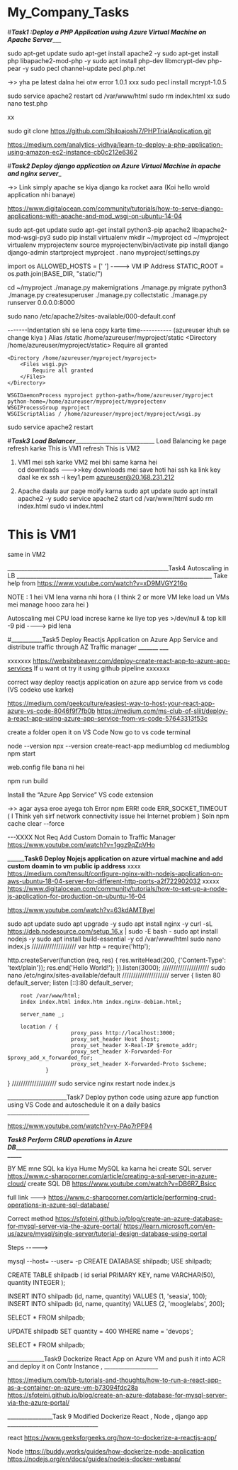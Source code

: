 # My_Company_Tasks

#___________________________________________Task1 :Deploy a PHP Application using Azure Virtual Machine on Apache Server______________________________________________

sudo apt-get update
sudo apt-get install apache2 -y
sudo apt-get install php libapache2-mod-php -y
sudo apt install php-dev libmcrypt-dev php-pear -y
sudo pecl channel-update pecl.php.net

->> yha pe latest dalna hei otw error 1.0.1 xxx
sudo pecl install mcrypt-1.0.5

sudo service apache2 restart
cd /var/www/html
sudo rm index.html
xx sudo nano test.php

xx <?php
xx echo “Hello World!”;
xx ?>

sudo git clone https://github.com/Shilpajoshi7/PHPTrialApplication.git

https://medium.com/analytics-vidhya/learn-to-deploy-a-php-application-using-amazon-ec2-instance-cb0c212e6362



#_________________________________________Task2 Deploy django application on Azure Virtual Machine in apache and nginx server__________________________________________

->> Link simply apache se kiya django ka rocket aara (Koi hello wrold application nhi banaye)

https://www.digitalocean.com/community/tutorials/how-to-serve-django-applications-with-apache-and-mod_wsgi-on-ubuntu-14-04


sudo apt-get update
sudo apt-get install python3-pip apache2 libapache2-mod-wsgi-py3
sudo pip install virtualenv
mkdir ~/myproject
cd ~/myproject
virtualenv myprojectenv
source myprojectenv/bin/activate
pip install django
django-admin startproject myproject .
nano myproject/settings.py

import os 
ALLOWED_HOSTS = [' ']      ----> VM IP Address 
STATIC_ROOT = os.path.join(BASE_DIR, "static/")


cd ~/myproject
./manage.py makemigrations
./manage.py migrate
python3 ./manage.py createsuperuser
./manage.py collectstatic
./manage.py runserver 0.0.0.0:8000

sudo nano /etc/apache2/sites-available/000-default.conf

-------Indentation shi se lena copy karte time-----------  (azureuser khuh se change kiya )
Alias /static /home/azureuser/myproject/static
    <Directory /home/azureuser/myproject/static>
        Require all granted
    </Directory>

    <Directory /home/azureuser/myproject/myproject>
        <Files wsgi.py>
            Require all granted
        </Files>
    </Directory>

    WSGIDaemonProcess myproject python-path=/home/azureuser/myproject python-home=/home/azureuser/myproject/myprojectenv
    WSGIProcessGroup myproject
    WSGIScriptAlias / /home/azureuser/myproject/myproject/wsgi.py
    
sudo service apache2 restart    







#___________________________________________________________Task3 Load Balancer_______________________________________________________________________________________
Load Balancing ke page refresh karke  This is VM1 refresh This is VM2 

1) VM1 mei ssh karke  VM2 mei bhi same karna hei  
cd downloads --->>key downloads mei save hoti hai
ssh ka link key daal ke ex ssh -i key1.pem azureuser@20.168.231.212

2) Apache daala aur page moify karna 
sudo apt update
sudo apt install apache2 -y
sudo service apache2 start
cd /var/www/html
sudo rm index.html
sudo vi index.html
<h1> This is VM1 </h1>       same in VM2

_________________________________________________________Task4  Autoscaling in LB  _____________________________________________________________________
Take help from 
https://www.youtube.com/watch?v=xD9MVGY216o

NOTE : 1 hei VM lena varna nhi hora ( I think 2 or more VM leke load un VMs mei manage hooo zara hei )

 Autoscaling mei CPU load increse karne ke liye
 top
 yes >/dev/null &
 top
kill -9 pid  ----> pid lena


#___________Task5  Deploy Reactjs Application on Azure App Service and distribute traffic through AZ Traffic manager  _______  ___

xxxxxxx https://websitebeaver.com/deploy-create-react-app-to-azure-app-services If u want ot try it using github pipeline xxxxxxx

correct way deploy reactjs application on azure app service from vs code   (VS codeko use karke)

https://medium.com/geekculture/easiest-way-to-host-your-react-app-azure-vs-code-8046f9f7fb0b
https://medium.com/ms-club-of-sliit/deploy-a-react-app-using-azure-app-service-from-vs-code-57643313f53c


create a folder open it on VS Code
Now go to vs code terminal 

node --version
npx --version
create-react-app mediumblog
cd mediumblog
npm start

web.config file bana ni hei 
<?xml version="1.0"?>    
<configuration>    
 <system.webServer>    
   <rewrite>    
     <rules>    
       <rule name="React Routes" stopProcessing="true">    
         <match url=".*" />    
         <conditions logicalGrouping="MatchAll">    
          <add input="{REQUEST_FILENAME}" matchType="IsFile" negate="true" />    
          <add input="{REQUEST_FILENAME}" matchType="IsDirectory" negate="true" />    
          <add input="{REQUEST_URI}" pattern="^/(api)" negate="true" />    
         </conditions>    
         <action type="Rewrite" url="/" />    
       </rule>    
     </rules>    
   </rewrite>    
 </system.webServer>    
</configuration>  

npm run build 

Install the “Azure App Service” VS code extension




->> agar aysa eroe ayega toh 
Error  npm ERR! code ERR_SOCKET_TIMEOUT    ( I Think yeh sirf network connectivity issue hei Internet problem )
Soln   npm cache clear --force

---XXXX Not Req Add Custom Domain to Traffic Manager
https://www.youtube.com/watch?v=1ggz9qZpVHo


______________________________Task6  Deploy Nojejs application on azure virtual machine and add custom doamin to vm public ip address________________________
xxxx https://medium.com/tensult/configure-nginx-with-nodejs-application-on-aws-ubuntu-18-04-server-for-different-http-ports-a2f722902032
xxxxx https://www.digitalocean.com/community/tutorials/how-to-set-up-a-node-js-application-for-production-on-ubuntu-16-04


https://www.youtube.com/watch?v=63kdAMT8yeI

sudo apt update
sudo apt upgrade -y
sudo apt install nginx -y
curl -sL https://deb.nodesource.com/setup_16.x | sudo -E bash -
sudo apt install nodejs -y
sudo apt install build-essential -y
cd /var/www/html
sudo nano index.js
////////////////////
var http = require('http');

http.createServer(function (req, res) {
  res.writeHead(200, {'Content-Type': 'text/plain'});
  res.end('Hello World!');
}).listen(3000);
/////////////////////
sudo nano /etc/nginx/sites-available/default
/////////////////////
server {
        listen 80 default_server;
        listen [::]:80 default_server;


        root /var/www/html;
        index index.html index.htm index.nginx-debian.html;

        server_name _;

        location / {
                        proxy_pass http://localhost:3000;
                        proxy_set_header Host $host;
                        proxy_set_header X-Real-IP $remote_addr;
                        proxy_set_header X-Forwarded-For $proxy_add_x_forwarded_for;
                        proxy_set_header X-Forwarded-Proto $scheme;
                }
}
////////////////////
sudo service nginx restart
node index.js

_____________________Task7 Deploy python code using azure app function using VS Code and autoschedule it on a daily basics _____________________________

https://www.youtube.com/watch?v=y-PAo7rPF94


_________________Task8 Perform CRUD operations in Azure DB_________________________________________________________________________________________________

BY ME  mne SQL ka kiya  Hume MySQL ka karna hei
create SQL server 
https://www.c-sharpcorner.com/article/creating-a-sql-server-in-azure-cloud/
create SQL DB
https://www.youtube.com/watch?v=DB6R7_Bsicc

full link ---> https://www.c-sharpcorner.com/article/performing-crud-operations-in-azure-sql-database/


Correct method 
https://sfoteini.github.io/blog/create-an-azure-database-for-mysql-server-via-the-azure-portal/
https://learn.microsoft.com/en-us/azure/mysql/single-server/tutorial-design-database-using-portal

Steps ----->

mysql --host=<Server name > --user=<Server admin login name>  -p
CREATE DATABASE shilpadb;
USE shilpadb;

CREATE TABLE shilpadb (
    id serial PRIMARY KEY, 
    name VARCHAR(50), 
    quantity INTEGER
);

INSERT INTO shilpadb (id, name, quantity) VALUES (1, 'seasia', 100);
INSERT INTO shilpadb (id, name, quantity) VALUES (2, 'mooglelabs', 200);

SELECT * FROM shilpadb;


UPDATE shilpadb SET quantity = 400 WHERE name = 'devops';

SELECT * FROM shilpadb;

_____________Task9 Dockerize React App on Azure VM and push it into ACR and deploy it on Contr Instance ,  ___________________

https://medium.com/bb-tutorials-and-thoughts/how-to-run-a-react-app-as-a-container-on-azure-vm-b73094fdc28a
https://sfoteini.github.io/blog/create-an-azure-database-for-mysql-server-via-the-azure-portal/

________________Task 9 Modified   Dockerize React , Node , django app ________________________________

react
https://www.geeksforgeeks.org/how-to-dockerize-a-reactjs-app/

Node
https://buddy.works/guides/how-dockerize-node-application
https://nodejs.org/en/docs/guides/nodejs-docker-webapp/
